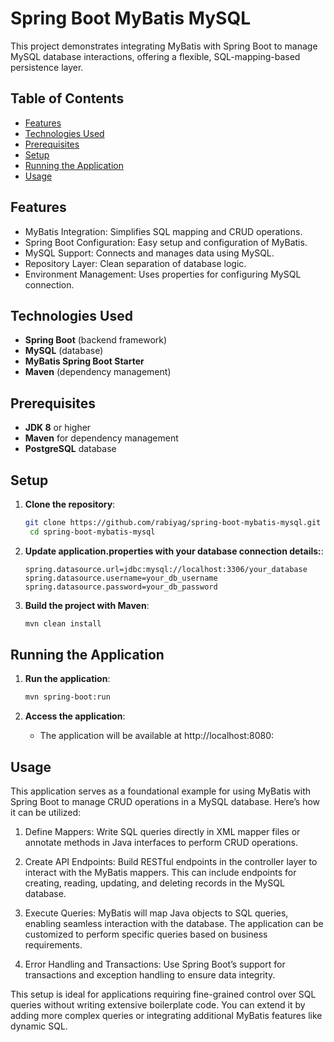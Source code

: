 # Spring Boot MyBatis MySQL

This project demonstrates integrating MyBatis with Spring Boot to manage MySQL database interactions, offering a flexible, SQL-mapping-based persistence layer.

## Table of Contents
- [Features](#features)
- [Technologies Used](#technologies-used)
- [Prerequisites](#prerequisites)
- [Setup](#setup)
- [Running the Application](#running-the-application)
- [Usage](#usage)

## Features
- MyBatis Integration: Simplifies SQL mapping and CRUD operations.
- Spring Boot Configuration: Easy setup and configuration of MyBatis.
- MySQL Support: Connects and manages data using MySQL.
- Repository Layer: Clean separation of database logic.
- Environment Management: Uses properties for configuring MySQL connection.

## Technologies Used
- **Spring Boot** (backend framework)
- **MySQL** (database)
- **MyBatis Spring Boot Starter** 
- **Maven** (dependency management)

## Prerequisites
- **JDK 8** or higher
- **Maven** for dependency management
- **PostgreSQL** database

## Setup
1. **Clone the repository**:
   ```bash
   git clone https://github.com/rabiyag/spring-boot-mybatis-mysql.git
    cd spring-boot-mybatis-mysql
   ```

2. **Update application.properties with your database connection details:**:
    ```properties
    spring.datasource.url=jdbc:mysql://localhost:3306/your_database
    spring.datasource.username=your_db_username
    spring.datasource.password=your_db_password
    ```
   
3. **Build the project with Maven**:
   ```bash
   mvn clean install
   ```

## Running the Application
1. **Run the application**:
   ```bash
   mvn spring-boot:run
   ```

2. **Access the application**:
   - The application will be available at http://localhost:8080:
  

## Usage
This application serves as a foundational example for using MyBatis with Spring Boot to manage CRUD operations in a MySQL database. Here’s how it can be utilized:

1. Define Mappers: Write SQL queries directly in XML mapper files or annotate methods in Java interfaces to perform CRUD operations.

2. Create API Endpoints: Build RESTful endpoints in the controller layer to interact with the MyBatis mappers. This can include endpoints for creating, reading, updating, and deleting records in the MySQL database.

3. Execute Queries: MyBatis will map Java objects to SQL queries, enabling seamless interaction with the database. The application can be customized to perform specific queries based on business requirements.

4. Error Handling and Transactions: Use Spring Boot’s support for transactions and exception handling to ensure data integrity.

This setup is ideal for applications requiring fine-grained control over SQL queries without writing extensive boilerplate code. You can extend it by adding more complex queries or integrating additional MyBatis features like dynamic SQL.
